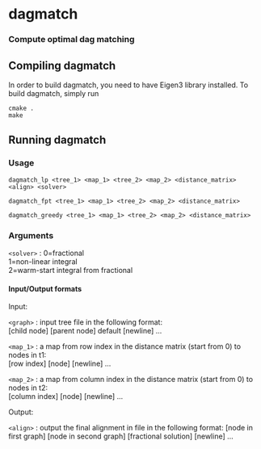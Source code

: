# dagmatch #

### Compute optimal dag matching ###

## Compiling dagmatch ##

In order to build dagmatch, you need to have Eigen3 library installed. To build dagmatch, simply run

```
cmake .
make
```

## Running dagmatch ##

### Usage ###

```
dagmatch_lp <tree_1> <map_1> <tree_2> <map_2> <distance_matrix> <align> <solver>
```

```
dagmatch_fpt <tree_1> <map_1> <tree_2> <map_2> <distance_matrix>
```

```
dagmatch_greedy <tree_1> <map_1> <tree_2> <map_2> <distance_matrix>
```

### Arguments ###

`<solver>`
  : 0=fractional  
  1=non-linear integral  
  2=warm-start integral from fractional <br>

#### Input/Output formats

Input: 

`<graph>`
  : input tree file in the following format:        
  [child node] [parent node] default [newline] ...

`<map_1>`
  : a map from row index in the distance matrix (start from 0) to nodes in t1:        
  [row index] [node] [newline] ...
  
 `<map_2>`
  : a map from column index in the distance matrix (start from 0) to nodes in t2:        
  [column index] [node] [newline] ...

Output:

`<align>`
  : output the final alignment in file in the following format:
  [node in first graph] [node in second graph] [fractional solution] [newline] ...

